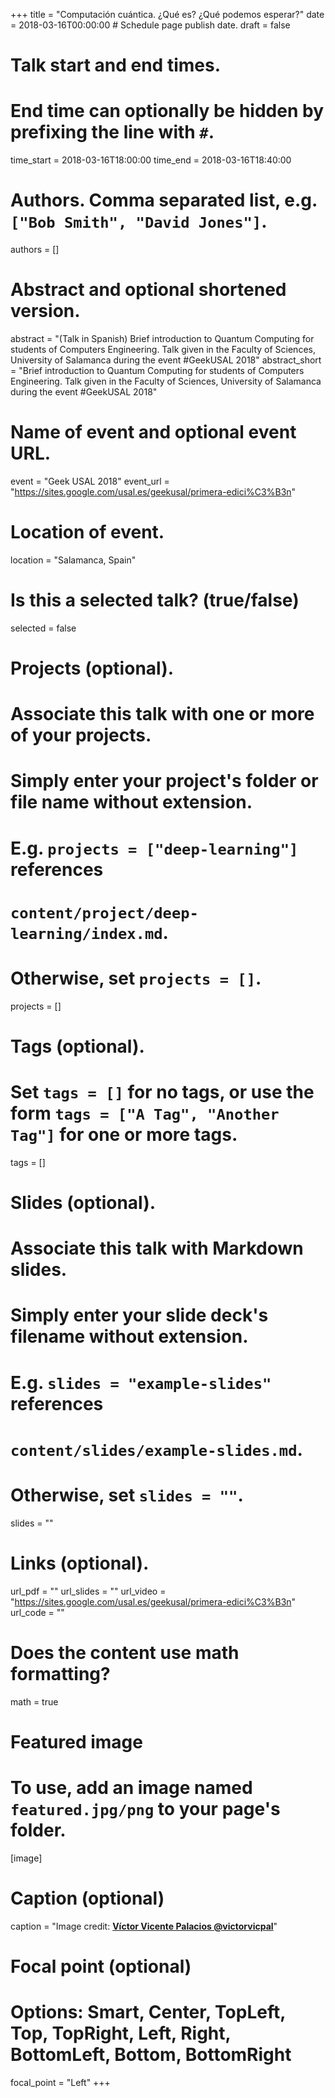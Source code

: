 +++
title = "Computación cuántica. ¿Qué es? ¿Qué podemos esperar?"
date = 2018-03-16T00:00:00  # Schedule page publish date.
draft = false

# Talk start and end times.
#   End time can optionally be hidden by prefixing the line with `#`.
time_start = 2018-03-16T18:00:00
time_end = 2018-03-16T18:40:00

# Authors. Comma separated list, e.g. `["Bob Smith", "David Jones"]`.
authors = []

# Abstract and optional shortened version.
abstract = "(Talk in Spanish) Brief introduction to Quantum Computing for students of Computers Engineering. Talk given in the Faculty of Sciences, University of Salamanca during the event #GeekUSAL 2018"
abstract_short = "Brief introduction to Quantum Computing for students of Computers Engineering. Talk given in the Faculty of Sciences, University of Salamanca during the event #GeekUSAL 2018"

# Name of event and optional event URL.
event = "Geek USAL 2018"
event_url = "https://sites.google.com/usal.es/geekusal/primera-edici%C3%B3n"

# Location of event.
location = "Salamanca, Spain"

# Is this a selected talk? (true/false)
selected = false

# Projects (optional).
#   Associate this talk with one or more of your projects.
#   Simply enter your project's folder or file name without extension.
#   E.g. `projects = ["deep-learning"]` references 
#   `content/project/deep-learning/index.md`.
#   Otherwise, set `projects = []`.
projects = []

# Tags (optional).
#   Set `tags = []` for no tags, or use the form `tags = ["A Tag", "Another Tag"]` for one or more tags.
tags = []

# Slides (optional).
#   Associate this talk with Markdown slides.
#   Simply enter your slide deck's filename without extension.
#   E.g. `slides = "example-slides"` references 
#   `content/slides/example-slides.md`.
#   Otherwise, set `slides = ""`.
slides = ""

# Links (optional).
url_pdf = ""
url_slides = ""
url_video = "https://sites.google.com/usal.es/geekusal/primera-edici%C3%B3n"
url_code = ""

# Does the content use math formatting?
math = true

# Featured image
# To use, add an image named `featured.jpg/png` to your page's folder. 
[image]
  # Caption (optional)
  caption = "Image credit: [**Víctor Vicente Palacios @victorvicpal**](https://twitter.com/victorvicpal/status/974696118666833920)"

  # Focal point (optional)
  # Options: Smart, Center, TopLeft, Top, TopRight, Left, Right, BottomLeft, Bottom, BottomRight
  focal_point = "Left"
+++

<!-- {{% alert note %}}
Click on the **Slides** button above to view the built-in slides feature.
{{% /alert %}}

Slides can be added in a few ways:

- **Create** slides using Academic's _Slides_ feature and link using `url_slides` parameter in the front matter of the talk file
- **Upload** an existing slide deck to `static/` and link using `url_slides` parameter in the front matter of the talk file
- **Embed** your slides (e.g. Google Slides) or presentation video on this page using [shortcodes](https://sourcethemes.com/academic/docs/writing-markdown-latex/).

Further talk details can easily be added to this page using _Markdown_ and $\rm \LaTeX$ math code. -->
